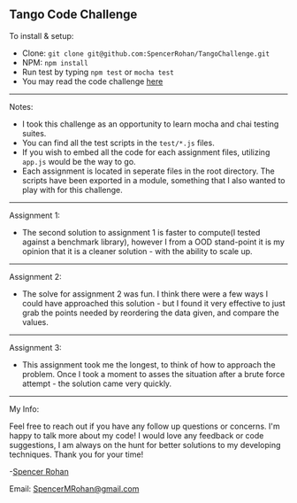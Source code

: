 ## Tango Code Challenge


To install & setup:
 * Clone: ```git clone git@github.com:SpencerRohan/TangoChallenge.git```
 * NPM: ```npm install```
 * Run test by typing ```npm test``` or ```mocha test```
 * You may read the code challenge [here](https://github.com/SpencerRohan/TangoChallenge/blob/master/AssignmentOverview.pdf)

---
Notes:

  * I took this challenge as an opportunity to learn mocha and chai testing suites.
  * You can find all the test scripts in the ```test/*.js``` files.
  * If you wish to embed all the code for each assignment files, utilizing ```app.js``` would be the way to go.
  * Each assignment is located in seperate files in the root directory. The scripts have been exported in a module, something that I also wanted to play with for this challenge.
---

Assignment 1: 
  * The second solution to assignment 1 is faster to compute(I tested against a benchmark library), however I from a OOD stand-point it is my opinion that it is a cleaner solution - with the ability to scale up.
---

Assignment 2:
  * The solve for assignment 2 was fun.  I think there were a few ways I could have approached this solution - but I found it very effective to just grab the points needed by reordering the data given, and compare the values.
--- 
 
Assignment 3: 
  * This assignment took me the longest, to think of how to approach the problem.  Once I took a moment to asses the situation after a brute force attempt - the solution came very quickly.


---
My Info:

Feel free to reach out if you have any follow up questions or concerns. I'm happy to talk more about my code! I would love any feedback or code suggestions, I am always on the hunt for better solutions to my developing techniques. Thank you for your time!

-[Spencer Rohan](SpencerMRohan.com)

Email: SpencerMRohan@gmail.com
